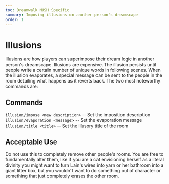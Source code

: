 ```yaml
---
toc: Dreamwalk MUSH Specific
summary: Imposing illusions on another person's dreamscape
order: 1
---
```


# Illusions

Illusions are how players can superimpose their dream logic in another person's dreamscape. Illusions are expensive. The illusion persists until people write a certain number of unique words in following scenes. When the illusion evaporates, a special message can be sent to the people in the room detailing what happens as it reverts back. The two most noteworthy commands are:

## Commands

`illusion/impose <new description>` -- Set the imposition description
`illusion/evaporation <message>`    -- Set the evaporation message
`illusion/title <title>`            -- Set the illusory title of the room

## Acceptable Use

Do not use this to completely remove other people's rooms. You are free to fundamentally alter them, like if you are a cat envisioning herself as a literal divinity you might want to turn Lain's wires into yarn or her bathroom into a giant litter box, but you wouldn't want to do something out of character or something that just completely erases the other room.
